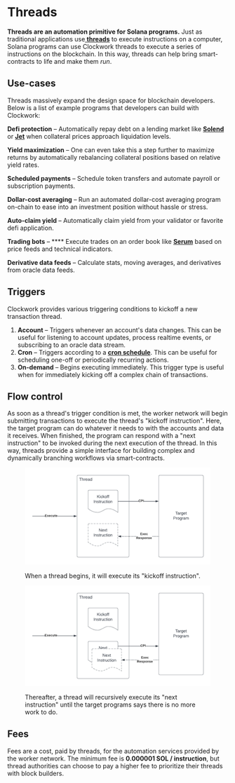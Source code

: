 # Threads

**Threads are an automation primitive for Solana programs.** Just as traditional applications use[ **threads**](https://en.wikipedia.org/wiki/Thread\_\(computing\)) to execute instructions on a computer, Solana programs can use Clockwork threads to execute a series of instructions on the blockchain. In this way, threads can help bring smart-contracts to life and make them _run_.

## Use-cases

Threads massively expand the design space for blockchain developers. Below is a list of example programs that developers can build with Clockwork:

**Defi protection** – Automatically repay debt on a lending market like [**Solend**](https://solend.fi/) or [**Jet**](https://www.jetprotocol.io/) when collateral prices approach liquidation levels.&#x20;

**Yield maximization** – One can even take this a step further to maximize returns by automatically rebalancing collateral positions based on relative yield rates.&#x20;

**Scheduled payments** – Schedule token transfers and automate payroll or subscription payments.

**Dollar-cost averaging** – Run an automated dollar-cost averaging program on-chain to ease into an investment position without hassle or stress. &#x20;

**Auto-claim yield** – Automatically claim yield from your validator or favorite defi application.&#x20;

**Trading bots** – **** Execute trades on an order book like [**Serum**](https://www.projectserum.com/) based on price feeds and technical indicators.&#x20;

**Derivative data feeds** – Calculate stats, moving averages, and derivatives from oracle data feeds.



## Triggers

Clockwork provides various triggering conditions to kickoff a new transaction thread.&#x20;

1. **Account** – Triggers whenever an account's data changes. This can be useful for listening to account updates, process realtime events, or subscribing to an oracle data stream.
2. **Cron** – Triggers according to a [**cron schedule**](https://en.wikipedia.org/wiki/Cron). This can be useful for scheduling one-off or periodically recurring actions.
3. **On-demand** – Begins executing immediately. This trigger type is useful when for immediately kicking off a complex chain of transactions.

## Flow control

As soon as a thread's trigger condition is met, the worker network will begin submitting transactions to execute the thread's "kickoff instruction". Here, the target program can do whatever it needs to with the accounts and data it receives. When finished, the program can respond with a "next instruction" to be invoked during the next execution of the thread. In this way, threads provide a simple interface for building complex and dynamically branching workflows via smart-contracts.

<figure><img src="../.gitbook/assets/Blank document (19) (1).png" alt=""><figcaption><p>When a thread begins, it will execute its "kickoff instruction".</p></figcaption></figure>

<figure><img src="../.gitbook/assets/Blank document (20).png" alt=""><figcaption><p>Thereafter, a thread will recursively execute its "next instruction" until the target programs says there is no more work to do.</p></figcaption></figure>

## Fees

Fees are a cost, paid by threads, for the automation services provided by the worker network. The minimum fee is **0.000001 SOL / instruction**, but thread authorities can choose to pay a higher fee to prioritize their threads with block builders.&#x20;
